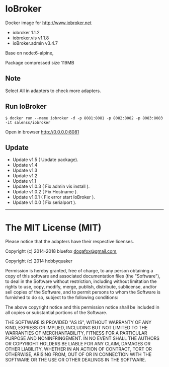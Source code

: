 
# IoBroker  

Docker image for http://www.iobroker.net  

 * iobroker 1.1.2
 * iobroker.vis v1.1.8
 * ioBroker.admin v3.4.7

Base on node:6-alpine,  

Package compressed size 119MB

## Note
Select All in adapters to check more adapters.

## Run IoBroker
```
$ docker run --name iobroker -d -p 8081:8081 -p 8082:8082 -p 8083:8083 -it salenss/iobroker
```  


Open in browser  <http://0.0.0.0:8081>

## Update
* Update v1.5 ( Update package).
* Update v1.4
* Update v1.3
* Update v1.2
* Update v1.1
* Update v1.0.3 ( Fix admin vis install ).
* Update v1.0.2 ( Fix Hostname ).
* Update v1.0.1 ( Fix error start IoBroker ).
* Update v1.0.0 ( Fix serialport ).

___

# The MIT License (MIT)

Please notice that the adapters have their respective licenses.


Copyright (c) 2014-2018 bluefox dogafox@gmail.com,  

Copyright (c) 2014 hobbyquaker


Permission is hereby granted, free of charge, to any person obtaining a copy of this software and associated documentation files (the "Software"), to deal in the Software without restriction, including without limitation the rights to use, copy, modify, merge, publish, distribute, sublicense, and/or sell copies of the Software, and to permit persons to whom the Software is furnished to do so, subject to the following conditions:


The above copyright notice and this permission notice shall be included in all copies or substantial portions of the Software.


THE SOFTWARE IS PROVIDED "AS IS", WITHOUT WARRANTY OF ANY KIND, EXPRESS OR IMPLIED, INCLUDING BUT NOT LIMITED TO THE WARRANTIES OF MERCHANTABILITY, FITNESS FOR A PARTICULAR PURPOSE AND NONINFRINGEMENT. IN NO EVENT SHALL THE AUTHORS OR COPYRIGHT HOLDERS BE LIABLE FOR ANY CLAIM, DAMAGES OR OTHER LIABILITY, WHETHER IN AN ACTION OF CONTRACT, TORT OR OTHERWISE, ARISING FROM, OUT OF OR IN CONNECTION WITH THE SOFTWARE OR THE USE OR OTHER DEALINGS IN THE SOFTWARE.
